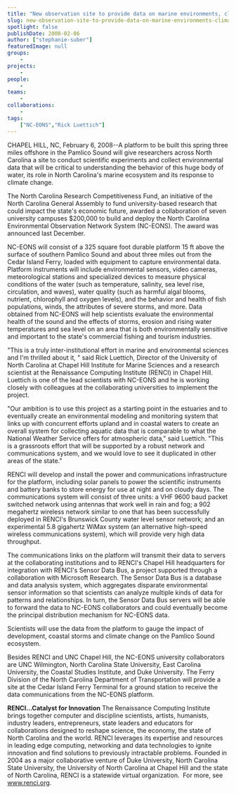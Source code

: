 ```yaml
---
title: "New observation site to provide data on marine environments, climate change"
slug: new-observation-site-to-provide-data-on-marine-environments-climate-change
spotlight: false
publishDate: 2008-02-06
author: ["stephanie-suber"]
featuredImage: null
groups:
    - 
projects:
    - 
people:
    - 
teams: 
    - 
collaborations:
    - 
tags:
    ["NC-EONS","Rick Luettich"]
---
```

CHAPEL HILL, NC, February 6, 2008--A platform to be built this spring three miles offshore in the Pamlico Sound will give researchers across North Carolina a site to conduct scientific experiments and collect environmental data that will be critical to understanding the behavior of this huge body of water, its role in North Carolina's marine ecosystem and its response to climate change.  

The North Carolina Research Competitiveness Fund, an initiative of the North Carolina General Assembly to fund university-based research that could impact the state's economic future, awarded a collaboration of seven university campuses $200,000 to build and deploy the North Carolina Environmental Observation Network System (NC-EONS). The award was announced last December.

NC-EONS will consist of a 325 square foot durable platform 15 ft above the surface of southern Pamlico Sound and about three miles out from the Cedar Island Ferry, loaded with equipment to capture environmental data. Platform instruments will include environmental sensors, video cameras, meteorological stations and specialized devices to measure physical conditions of the water (such as temperature, salinity, sea level rise, circulation, and waves), water quality (such as harmful algal blooms, nutrient, chlorophyll and oxygen levels), and the behavior and health of fish populations, winds, the attributes of severe storms, and more. Data obtained from NC-EONS will help scientists evaluate the environmental health of the sound and the effects of storms, erosion and rising water temperatures and sea level on an area that is both environmentally sensitive and important to the state's commercial fishing and tourism industries.

"This is a truly inter-institutional effort in marine and environmental sciences and I'm thrilled about it, " said Rick Luettich, Director of the University of North Carolina at Chapel Hill Institute for Marine Sciences and a research scientist at the Renaissance Computing Institute (RENCI) in Chapel Hill. Luettich is one of the lead scientists with NC-EONS and he is working closely with colleagues at the collaborating universities to implement the project.

"Our ambition is to use this project as a starting point in the estuaries and to eventually create an environmental modeling and monitoring system that links up with concurrent efforts upland and in coastal waters to create an overall system for collecting aquatic data that is comparable to what the National Weather Service offers for atmospheric data," said Luettich. "This is a grassroots effort that will be supported by a robust network and communications system, and we would love to see it duplicated in other areas of the state."

RENCI will develop and install the power and communications infrastructure for the platform, including solar panels to power the scientific instruments and battery banks to store energy for use at night and on cloudy days. The communications system will consist of three units: a VHF 9600 baud packet switched network using antennas that work well in rain and fog; a 902 megahertz wireless network similar to one that has been successfully deployed in RENCI's Brunswick County water level sensor network; and an experimental 5.8 gigahertz WiMax system (an alternative high-speed wireless communications system), which will provide very high data throughput.

The communications links on the platform will transmit their data to servers at the collaborating institutions and to RENCI's Chapel Hill headquarters for integration with RENCI's Sensor Data Bus, a project supported through a collaboration with Microsoft Research. The Sensor Data Bus is a database and data analysis system, which aggregates disparate environmental sensor information so that scientists can analyze multiple kinds of data for patterns and relationships. In turn, the Sensor Data Bus servers will be able to forward the data to NC-EONS collaborators and could eventually become the principal distribution mechanism for NC-EONS data.

Scientists will use the data from the platform to gauge the impact of development, coastal storms and climate change on the Pamlico Sound ecosystem.

Besides RENCI and UNC Chapel Hill, the NC-EONS university collaborators are UNC Wilmington, North Carolina State University, East Carolina University, the Coastal Studies Institute, and Duke University. The Ferry Division of the North Carolina Department of Transportation will provide a site at the Cedar Island Ferry Terminal for a ground station to receive the data communications from the NC-EONS platform.

<strong>RENCI…Catalyst for Innovation</strong>
The Renaissance Computing Institute brings together computer and discipline scientists, artists, humanists, industry leaders, entrepreneurs, state leaders and educators for collaborations designed to reshape science, the economy, the state of North Carolina and the world. RENCI leverages its expertise and resources in leading edge computing, networking and data technologies to ignite innovation and find solutions to previously intractable problems. Founded in 2004 as a major collaborative venture of Duke University, North Carolina State University, the University of North Carolina at Chapel Hill and the state of North Carolina, RENCI is a statewide virtual organization.  For more, see <a href="https://www.renci.org/">www.renci.org</a>.

&nbsp;
